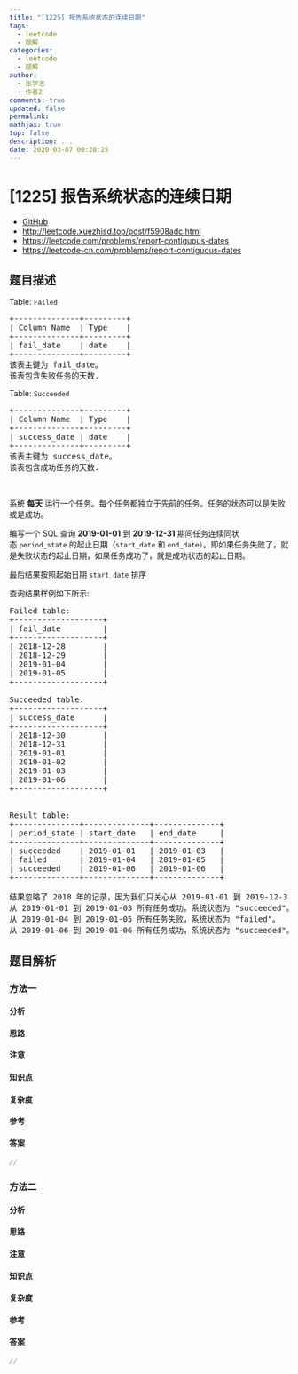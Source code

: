 ```yaml
---
title: "[1225] 报告系统状态的连续日期"
tags:
  - leetcode
  - 题解
categories:
  - leetcode
  - 题解
author:
  - 张学志
  - 作者2
comments: true
updated: false
permalink:
mathjax: true
top: false
description: ...
date: 2020-03-07 00:20:25
---
```



# [1225] 报告系统状态的连续日期
* [GitHub](https://github.com/algoboy101/LeetCodeCrowdsource/tree/master/_posts/QA/%5B1225%5D%20%E6%8A%A5%E5%91%8A%E7%B3%BB%E7%BB%9F%E7%8A%B6%E6%80%81%E7%9A%84%E8%BF%9E%E7%BB%AD%E6%97%A5%E6%9C%9F.md)
* http://leetcode.xuezhisd.top/post/f5908adc.html
* https://leetcode.com/problems/report-contiguous-dates
* https://leetcode-cn.com/problems/report-contiguous-dates


## 题目描述

<p>Table: <code>Failed</code></p>

<pre>+--------------+---------+
| Column Name  | Type    |
+--------------+---------+
| fail_date    | date    |
+--------------+---------+
该表主键为 fail_date。
该表包含失败任务的天数.
</pre>

<p>Table: <code>Succeeded</code></p>

<pre>+--------------+---------+
| Column Name  | Type    |
+--------------+---------+
| success_date | date    |
+--------------+---------+
该表主键为 success_date。
该表包含成功任务的天数.
</pre>

<p>&nbsp;</p>

<p>系统 <strong>每天</strong> 运行一个任务。每个任务都独立于先前的任务。任务的状态可以是失败或是成功。</p>

<p>编写一个 SQL 查询&nbsp;<strong>2019-01-01</strong>&nbsp;到&nbsp;<strong>2019-12-31</strong> 期间任务连续同状态&nbsp;<code>period_state</code>&nbsp;的起止日期（<code>start_date</code> 和 <code>end_date</code>）。即如果任务失败了，就是失败状态的起止日期，如果任务成功了，就是成功状态的起止日期。</p>

<p>最后结果按照起始日期&nbsp;<code>start_date</code>&nbsp;排序</p>

<p>查询结果样例如下所示:</p>

<pre>Failed table:
+-------------------+
| fail_date         |
+-------------------+
| 2018-12-28        |
| 2018-12-29        |
| 2019-01-04        |
| 2019-01-05        |
+-------------------+

Succeeded table:
+-------------------+
| success_date      |
+-------------------+
| 2018-12-30        |
| 2018-12-31        |
| 2019-01-01        |
| 2019-01-02        |
| 2019-01-03        |
| 2019-01-06        |
+-------------------+


Result table:
+--------------+--------------+--------------+
| period_state | start_date   | end_date     |
+--------------+--------------+--------------+
| succeeded    | 2019-01-01   | 2019-01-03   |
| failed       | 2019-01-04   | 2019-01-05   |
| succeeded    | 2019-01-06   | 2019-01-06   |
+--------------+--------------+--------------+

结果忽略了 2018 年的记录，因为我们只关心从 2019-01-01 到 2019-12-31 的记录
从 2019-01-01 到 2019-01-03 所有任务成功，系统状态为 &quot;succeeded&quot;。
从 2019-01-04 到 2019-01-05 所有任务失败，系统状态为 &quot;failed&quot;。
从 2019-01-06 到 2019-01-06 所有任务成功，系统状态为 &quot;succeeded&quot;。
</pre>



## 题目解析


### 方法一

#### 分析

#### 思路

#### 注意

#### 知识点

#### 复杂度

#### 参考

#### 答案

```cpp
//
```


### 方法二

#### 分析

#### 思路

#### 注意

#### 知识点

#### 复杂度

#### 参考

#### 答案

```cpp
//
```


